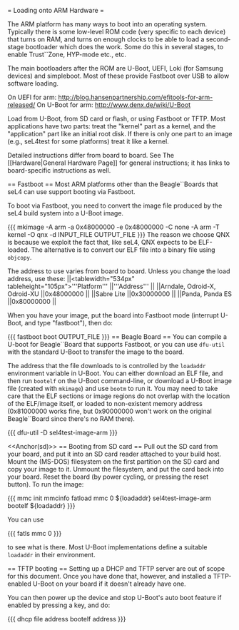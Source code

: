= Loading onto ARM Hardware =

The ARM platform has many ways to boot into an operating system.  Typically there is some low-level ROM code (very specific to each device) that turns on RAM, and turns on enough clocks to 
be able to load a second-stage bootloader which does the work.  Some do this in several stages, to enable Trust``Zone, HYP-mode etc., etc.
 
The main bootloaders after the ROM are U-Boot, UEFI, Loki (for Samsung devices) and simpleboot.  Most of these provide Fastboot over USB to allow software loading.
 
On UEFI for arm: http://blog.hansenpartnership.com/efitools-for-arm-released/
On U-Boot for arm: http://www.denx.de/wiki/U-Boot

Load from U-Boot, from SD card or flash, or using Fastboot or TFTP. Most applications have two parts: treat the "kernel" part as a kernel, and the "application" part like an initial root disk. If there is only one part to an image (e.g., seL4test for some platforms) treat it like a kernel.

Detailed instructions differ from board to board. See The [[Hardware|General Hardware Page]] for general instructions; it has links to board-specific instructions as well.

== Fastboot ==
Most ARM platforms other than the Beagle``Boards that seL4 can use support booting via Fastboot.

To boot via Fastboot, you need to convert the image file produced by the seL4 build system into a U-Boot image.

{{{
mkimage -A arm -a 0x48000000 -e 0x48000000 -C none -A arm -T kernel -O qnx -d INPUT_FILE OUTPUT_FILE
}}}
The reason we choose QNX is because we exploit the fact that, like seL4, QNX expects to be ELF-loaded. The alternative is to convert our ELF file into a binary file using `objcopy`.

The address to use varies from board to board. Unless you change the load address, use these:
||<tablewidth="534px" tableheight="105px">'''Platform''' ||'''Address''' ||
||Arndale, Odroid-X, Odroid-XU ||0x48000000 ||
||Sabre Lite ||0x30000000 ||
||Panda, Panda ES ||0x80000000 ||




When you have your image, put the board into Fastboot mode (interrupt U-Boot, and type "fastboot"), then do:

{{{
  fastboot boot OUTPUT_FILE
}}}
== Beagle Board ==
You can compile a U-boot for Beagle``Board that supports Fastboot, or you can use `dfu-util` with the standard U-Boot to transfer the image to the board.

The address that the file downloads to is controlled by the `loadaddr` environment variable in U-Boot. You can either download an  ELF file, and then run `bootelf` on the U-Boot command-line, or download a U-Boot image file (created with `mkimage`) and use `bootm` to run it. You may need to take care that the ELF sections or image regions do not overlap with the location of the ELF/image itself, or loaded to non-existent memory address (0x81000000 works fine, but 0x90000000 won't work on the original Beagle``Board since there's no RAM there).

{{{
  dfu-util -D sel4test-image-arm
}}}

<<Anchor(sd)>>
== Booting from SD card ==
Pull out the SD card from your board, and put it into an SD card reader attached to your build host. Mount the (MS-DOS) filesystem on the first partition on the SD card and copy your image to it. Unmount the filesystem, and put the card back into your board. Reset the board (by power cycling, or pressing the reset button). To run the image:

{{{
  mmc init
  mmcinfo
  fatload mmc 0 ${loadaddr} sel4test-image-arm
  bootelf ${loadaddr}
}}}

You can use

{{{
  fatls mmc 0
}}}

to see what is there.  Most U-Boot implementations define a suitable `loadaddr` in their environment.

== TFTP booting ==
Setting up a DHCP and TFTP server are out of scope for this document. Once you have done that, however, and installed a TFTP-enabled U-Boot on your board if it doesn't already have one.

You can then power up the device and stop U-Boot's auto boot feature if enabled by pressing a key, and do:

{{{
  dhcp file address
  bootelf address
}}}
